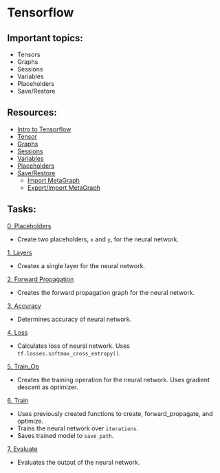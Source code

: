 # Tensorflow

## Important topics:
* Tensors
* Graphs
* Sessions
* Variables
* Placeholders
* Save/Restore

## Resources:
* [Intro to Tensorflow](https://github.com/tensorflow/docs/blob/master/site/en/r1/guide/low_level_intro.md "Intro to Tensorflow")
* [Tensor](https://github.com/tensorflow/docs/blob/r1.12/site/en/api_docs/python/tf/Tensor.md "Tensor")
* [Graphs](https://github.com/tensorflow/docs/blob/master/site/en/r1/guide/graphs.md "Graphs")
* [Sessions](https://github.com/tensorflow/docs/blob/r1.12/site/en/api_docs/python/tf/Session.md#run "Sessions")
* [Variables](https://github.com/tensorflow/docs/blob/master/site/en/r1/guide/variables.md "Variables")
* [Placeholders](https://databricks.com/tensorflow/placeholders "Placeholders")
* [Save/Restore](https://github.com/tensorflow/docs/blob/master/site/en/r1/guide/saved_model.md "Save/Restore")
    * [Import MetaGraph](https://stackoverflow.com/questions/42072234/tensorflow-import-meta-graph-and-use-variables-from-it "Import MetaGraph")
    * [Export/Import MetaGraph](https://docs.w3cub.com/tensorflow~python/meta_graph "Export/Import MetaGraph")

## Tasks:
[0. Placeholders](https://github.com/kyle-gross/holbertonschool-machine_learning/blob/main/supervised_learning/0x00-tensorflow/0-create_placeholders.py "0. Placeholders")
* Create two placeholders, `x` and `y`, for the neural network.

[1. Layers](https://github.com/kyle-gross/holbertonschool-machine_learning/blob/main/supervised_learning/0x00-tensorflow/1-create_layer.py "1. Layers")
* Creates a single layer for the neural network.

[2. Forward Propagation](https://github.com/kyle-gross/holbertonschool-machine_learning/blob/main/supervised_learning/0x00-tensorflow/2-forward_prop.py "2. Forward Propagation")
* Creates the forward propagation graph for the neural network.

[3. Accuracy](https://github.com/kyle-gross/holbertonschool-machine_learning/blob/main/supervised_learning/0x00-tensorflow/3-calculate_accuracy.py "3. Accuracy")
* Determines accuracy of neural network.

[4. Loss](https://github.com/kyle-gross/holbertonschool-machine_learning/blob/main/supervised_learning/0x00-tensorflow/4-calculate_loss.py "4. Loss")
* Calculates loss of neural network. Uses `tf.losses.softmax_cross_entropy()`.

[5. Train_Op](https://github.com/kyle-gross/holbertonschool-machine_learning/blob/main/supervised_learning/0x00-tensorflow/5-create_train_op.py "5. Train Op")
* Creates the training operation for the neural network. Uses gradient descent as optimizer.

[6. Train](https://github.com/kyle-gross/holbertonschool-machine_learning/blob/main/supervised_learning/0x00-tensorflow/6-train.py "6. Train")
* Uses previously created functions to create, forward_propagate, and optimize.
* Trains the neural network over `iterations`.
* Saves trained model to `save_path`.

[7. Evaluate](https://github.com/kyle-gross/holbertonschool-machine_learning/blob/main/supervised_learning/0x00-tensorflow/7-evaluate.py "7. Evaluate")
* Evaluates the output of the neural network.

